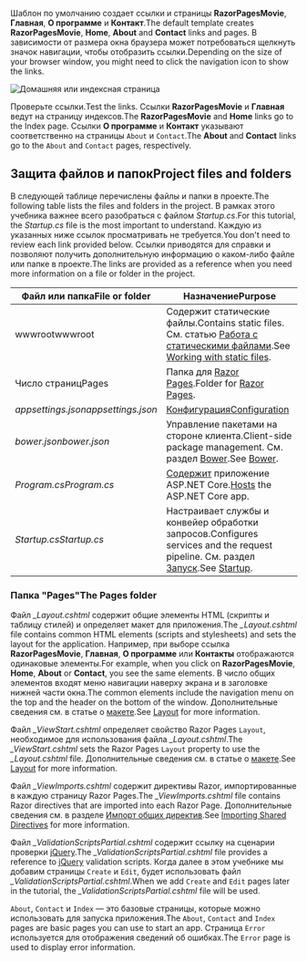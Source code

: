 <span data-ttu-id="44a8b-101">Шаблон по умолчанию создает ссылки и страницы **RazorPagesMovie**, **Главная**, **О программе** и **Контакт**.</span><span class="sxs-lookup"><span data-stu-id="44a8b-101">The default template creates **RazorPagesMovie**, **Home**, **About** and **Contact** links and pages.</span></span> <span data-ttu-id="44a8b-102">В зависимости от размера окна браузера может потребоваться щелкнуть значок навигации, чтобы отобразить ссылки.</span><span class="sxs-lookup"><span data-stu-id="44a8b-102">Depending on the size of your browser window, you might need to click the navigation icon to show the links.</span></span>

![Домашняя или индексная страница](../../tutorials/razor-pages/razor-pages-start/_static/home2.png)

<span data-ttu-id="44a8b-104">Проверьте ссылки.</span><span class="sxs-lookup"><span data-stu-id="44a8b-104">Test the links.</span></span> <span data-ttu-id="44a8b-105">Ссылки **RazorPagesMovie** и **Главная** ведут на страницу индексов.</span><span class="sxs-lookup"><span data-stu-id="44a8b-105">The **RazorPagesMovie** and **Home** links go to the Index page.</span></span> <span data-ttu-id="44a8b-106">Ссылки **О программе** и **Контакт** указывают соответственно на страницы `About` и `Contact`.</span><span class="sxs-lookup"><span data-stu-id="44a8b-106">The **About** and **Contact** links go to the `About` and `Contact` pages, respectively.</span></span>

## <a name="project-files-and-folders"></a><span data-ttu-id="44a8b-107">Защита файлов и папок</span><span class="sxs-lookup"><span data-stu-id="44a8b-107">Project files and folders</span></span>

<span data-ttu-id="44a8b-108">В следующей таблице перечислены файлы и папки в проекте.</span><span class="sxs-lookup"><span data-stu-id="44a8b-108">The following table lists the files and folders in the project.</span></span> <span data-ttu-id="44a8b-109">В рамках этого учебника важнее всего разобраться с файлом *Startup.cs*.</span><span class="sxs-lookup"><span data-stu-id="44a8b-109">For this tutorial, the *Startup.cs* file is the most important to understand.</span></span> <span data-ttu-id="44a8b-110">Каждую из указанных ниже ссылок просматривать не требуется.</span><span class="sxs-lookup"><span data-stu-id="44a8b-110">You don't need to review each link provided below.</span></span> <span data-ttu-id="44a8b-111">Ссылки приводятся для справки и позволяют получить дополнительную информацию о каком-либо файле или папке в проекте.</span><span class="sxs-lookup"><span data-stu-id="44a8b-111">The links are provided as a reference when you need more information on a file or folder in the project.</span></span>

| <span data-ttu-id="44a8b-112">Файл или папка</span><span class="sxs-lookup"><span data-stu-id="44a8b-112">File or folder</span></span>              | <span data-ttu-id="44a8b-113">Назначение</span><span class="sxs-lookup"><span data-stu-id="44a8b-113">Purpose</span></span> |
| ----------------- | ------------ | 
| <span data-ttu-id="44a8b-114">wwwroot</span><span class="sxs-lookup"><span data-stu-id="44a8b-114">wwwroot</span></span> | <span data-ttu-id="44a8b-115">Содержит статические файлы.</span><span class="sxs-lookup"><span data-stu-id="44a8b-115">Contains static files.</span></span> <span data-ttu-id="44a8b-116">См. статью [Работа с статическими файлами](xref:fundamentals/static-files).</span><span class="sxs-lookup"><span data-stu-id="44a8b-116">See [Working with static files](xref:fundamentals/static-files).</span></span> |
| <span data-ttu-id="44a8b-117">Число страниц</span><span class="sxs-lookup"><span data-stu-id="44a8b-117">Pages</span></span> | <span data-ttu-id="44a8b-118">Папка для [Razor Pages](xref:mvc/razor-pages/index).</span><span class="sxs-lookup"><span data-stu-id="44a8b-118">Folder for [Razor Pages](xref:mvc/razor-pages/index).</span></span> | 
| <span data-ttu-id="44a8b-119">*appsettings.json*</span><span class="sxs-lookup"><span data-stu-id="44a8b-119">*appsettings.json*</span></span> | [<span data-ttu-id="44a8b-120">Конфигурация</span><span class="sxs-lookup"><span data-stu-id="44a8b-120">Configuration</span></span>](xref:fundamentals/configuration) |
| <span data-ttu-id="44a8b-121">*bower.json*</span><span class="sxs-lookup"><span data-stu-id="44a8b-121">*bower.json*</span></span> | <span data-ttu-id="44a8b-122">Управление пакетами на стороне клиента.</span><span class="sxs-lookup"><span data-stu-id="44a8b-122">Client-side package management.</span></span> <span data-ttu-id="44a8b-123">См. раздел [Bower](xref:client-side/bower).</span><span class="sxs-lookup"><span data-stu-id="44a8b-123">See [Bower](xref:client-side/bower).</span></span>|
| <span data-ttu-id="44a8b-124">*Program.cs*</span><span class="sxs-lookup"><span data-stu-id="44a8b-124">*Program.cs*</span></span> | <span data-ttu-id="44a8b-125">[Содержит](xref:fundamentals/hosting) приложение ASP.NET Core.</span><span class="sxs-lookup"><span data-stu-id="44a8b-125">[Hosts](xref:fundamentals/hosting) the ASP.NET Core app.</span></span>|
| <span data-ttu-id="44a8b-126">*Startup.cs*</span><span class="sxs-lookup"><span data-stu-id="44a8b-126">*Startup.cs*</span></span> | <span data-ttu-id="44a8b-127">Настраивает службы и конвейер обработки запросов.</span><span class="sxs-lookup"><span data-stu-id="44a8b-127">Configures services and the request pipeline.</span></span> <span data-ttu-id="44a8b-128">См. раздел [Запуск](xref:fundamentals/startup).</span><span class="sxs-lookup"><span data-stu-id="44a8b-128">See [Startup](xref:fundamentals/startup).</span></span>|

### <a name="the-pages-folder"></a><span data-ttu-id="44a8b-129">Папка "Pages"</span><span class="sxs-lookup"><span data-stu-id="44a8b-129">The Pages folder</span></span>

<span data-ttu-id="44a8b-130">Файл *_Layout.cshtml* содержит общие элементы HTML (скрипты и таблицу стилей) и определяет макет для приложения.</span><span class="sxs-lookup"><span data-stu-id="44a8b-130">The *_Layout.cshtml* file contains common HTML elements (scripts and stylesheets) and sets the layout for the application.</span></span> <span data-ttu-id="44a8b-131">Например, при выборе ссылка **RazorPagesMovie**, **Главная**, **О программе** или **Контакты** отображаются одинаковые элементы.</span><span class="sxs-lookup"><span data-stu-id="44a8b-131">For example, when you click on **RazorPagesMovie**, **Home**, **About** or **Contact**, you see the same elements.</span></span> <span data-ttu-id="44a8b-132">В число общих элементов входят меню навигации наверху экрана и в заголовке нижней части окна.</span><span class="sxs-lookup"><span data-stu-id="44a8b-132">The common elements include the navigation menu on the top and the header on the bottom of the window.</span></span> <span data-ttu-id="44a8b-133">Дополнительные сведения см. в статье о [макете](xref:mvc/views/layout).</span><span class="sxs-lookup"><span data-stu-id="44a8b-133">See [Layout](xref:mvc/views/layout) for more information.</span></span>

<span data-ttu-id="44a8b-134">Файл *_ViewStart.cshtml* определяет свойство Razor Pages `Layout`, необходимое для использования файла *_Layout.cshtml*.</span><span class="sxs-lookup"><span data-stu-id="44a8b-134">The *_ViewStart.cshtml* sets the Razor Pages `Layout` property to use the *_Layout.cshtml* file.</span></span> <span data-ttu-id="44a8b-135">Дополнительные сведения см. в статье о [макете](xref:mvc/views/layout).</span><span class="sxs-lookup"><span data-stu-id="44a8b-135">See [Layout](xref:mvc/views/layout) for more information.</span></span>

<span data-ttu-id="44a8b-136">Файл *_ViewImports.cshtml* содержит директивы Razor, импортированные в каждую страницу Razor Pages.</span><span class="sxs-lookup"><span data-stu-id="44a8b-136">The *_ViewImports.cshtml* file contains Razor directives that are imported into each Razor Page.</span></span> <span data-ttu-id="44a8b-137">Дополнительные сведения см. в разделе [Импорт общих директив](xref:mvc/views/layout#importing-shared-directives).</span><span class="sxs-lookup"><span data-stu-id="44a8b-137">See [Importing Shared Directives](xref:mvc/views/layout#importing-shared-directives) for more information.</span></span>

<span data-ttu-id="44a8b-138">Файл *_ValidationScriptsPartial.cshtml* содержит ссылку на сценарии проверки [jQuery](https://jquery.com/).</span><span class="sxs-lookup"><span data-stu-id="44a8b-138">The *_ValidationScriptsPartial.cshtml* file provides a reference to [jQuery](https://jquery.com/) validation scripts.</span></span> <span data-ttu-id="44a8b-139">Когда далее в этом учебнике мы добавим страницы `Create` и `Edit`, будет использовать файл *_ValidationScriptsPartial.cshtml*.</span><span class="sxs-lookup"><span data-stu-id="44a8b-139">When we add `Create` and `Edit` pages later in the tutorial, the *_ValidationScriptsPartial.cshtml* file will be used.</span></span>

<span data-ttu-id="44a8b-140">`About`, `Contact` и `Index` — это базовые страницы, которые можно использовать для запуска приложения.</span><span class="sxs-lookup"><span data-stu-id="44a8b-140">The `About`, `Contact` and `Index` pages are basic pages you can use to start an app.</span></span> <span data-ttu-id="44a8b-141">Страница `Error` используется для отображения сведений об ошибках.</span><span class="sxs-lookup"><span data-stu-id="44a8b-141">The `Error` page is used to display error information.</span></span>